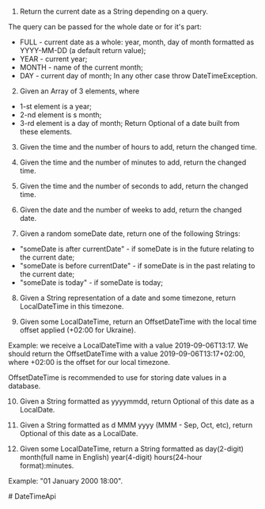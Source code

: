 1) Return the current date as a String depending on a query.

The query can be passed for the whole date or for it's part:

* FULL - current date as a whole: year, month, day of month formatted as YYYY-MM-DD (a default return value);
* YEAR - current year;
* MONTH - name of the current month;
* DAY - current day of month; In any other case throw DateTimeException.

2) Given an Array of 3 elements, where

* 1-st element is a year;
* 2-nd element is s month;
* 3-rd element is a day of month;
Return Optional of a date built from these elements.

3) Given the time and the number of hours to add, return the changed time.

4) Given the time and the number of minutes to add, return the changed time.

5) Given the time and the number of seconds to add, return the changed time.

6) Given the date and the number of weeks to add, return the changed date.

7) Given a random someDate date, return one of the following Strings:

* "someDate is after currentDate" - if someDate is in the future relating to the current date;
* "someDate is before currentDate" - if someDate is in the past relating to the current date;
* "someDate is today" - if someDate is today;
8) Given a String representation of a date and some timezone, return LocalDateTime in this timezone.

9) Given some LocalDateTime, return an OffsetDateTime with the local time offset applied (+02:00 for Ukraine).

Example: we receive a LocalDateTime with a value 2019-09-06T13:17. We should return the OffsetDateTime with a value 2019-09-06T13:17+02:00, where +02:00 is the offset for our local timezone.

OffsetDateTime is recommended to use for storing date values in a database.

10) Given a String formatted as yyyymmdd, return Optional of this date as a LocalDate.

11) Given a String formatted as d MMM yyyy (MMM - Sep, Oct, etc), return Optional of this date as a LocalDate.

12) Given some LocalDateTime, return a String formatted as day(2-digit) month(full name in English) year(4-digit) hours(24-hour format):minutes.

Example: "01 January 2000 18:00".

#   D a t e T i m e A p i  
 